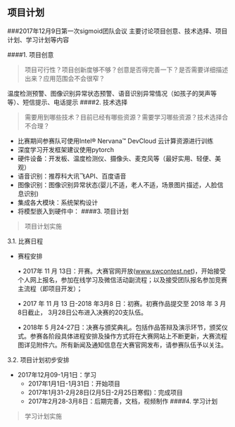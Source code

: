 项目计划
---------
###2017年12月9日第一次sigmoid团队会议
主要讨论项目创意、技术选择、项目计划、学习计划等内容

####1. 项目创意
> 项目可行性？项目创新度够不够？创意是否得完善一下？是否需要详细描述出来？应用范围会不会很窄？

温度检测预警、图像识别异常状态预警、语音识别异常情况（如孩子的哭声等等）、短信提示、电话提示
####2. 技术选择
> 需要用到哪些技术？目前已经有哪些资源？需要学习哪些资源？技术选择合不合理？
- 比赛期间参赛队可使用Intel&reg; Nervana™ DevCloud 云计算资源进行训练
- 深度学习开发框架建议使用pytorch
- 硬件设备：开发板、温度检测仪、摄像头、麦克风等（最好实用、轻便、美观）
- 语音识别：推荐科大讯飞API、百度语音
- 图像识别：图像识别异常状态(婴儿不适，老人不适，场景图片描述，人脸信息识别)
- 集成各大模块：系统架构设计
- 将模型嵌入到硬件中：
####3. 项目计划
>项目计划实施

3.1. 比赛日程
- 赛程安排

    • 2017年 11 月 13日：开赛。大赛官网开放(www.swcontest.net)，开始接受个人网上报名，参加在线学习及微信活动副流程；以及接受团队报名参加竞赛主流程（即项目开发）；

    • 2017 年 11 月 13 日-2018 年3月8 日：初赛。初赛作品提交至 2018 年 3 月 8日截止， 3月28日公布进入决赛的20支队伍。

    • 2018年 5 月24-27日：决赛与颁奖典礼。包括作品答辩及演示环节，颁奖仪式。参赛各阶段具体进程安排及操作方式将在大赛网站上不断更新，大赛流程图详见附件六。所有新闻及通知信息在大赛官网发布，请参赛队伍予以关注。
    
3.2.  项目计划初步安排

   + 2017年12月09-1月1日：学习
     + 2017年1月1日-1月31日：开始项目
     + 2017年1月31-2月28日(2月5日-2月25日寒假)：完成项目
     + 2017年2月28-3月8日：后期完善，文档，视频制作
####4. 学习计划
> 学习计划实施



